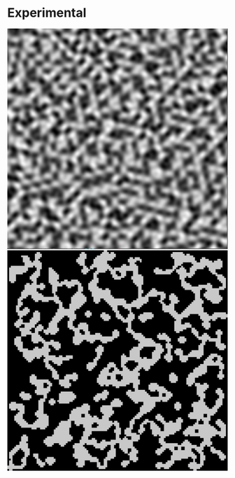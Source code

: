 # Experimental  
![SimplexNoise](https://github.com/InterestingBrainPoops/Expiremental/blob/master/Screen%20Shot%202020-08-12%20at%205.07.21%20PM.png)  
![CaveGeneration](https://github.com/InterestingBrainPoops/Expiremental/blob/master/Screen%20Shot%202020-08-12%20at%209.51.59%20PM.png)  
